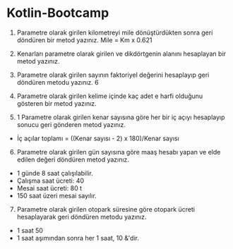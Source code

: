 # Kotlin-Bootcamp

1. Parametre olarak girilen kilometreyi mile dönüştürdükten sonra geri döndüren bir metod yazınız. Mile = Km x 0.621

2. Kenarları parametre olarak girilen ve dikdörtgenin alanını hesaplayan bir metod yazınız.

3. Parametre olarak girilen sayının faktoriyel değerini hesaplayıp geri döndüren metodu yazınız. 6

4. Parametre olarak girilen kelime içinde kaç adet e harfi olduğunu gösteren bir metod yazınız.

5. 1 Parametre olarak girilen kenar sayısına göre her bir iç açıyı hesaplayıp sonucu geri gönderen metod yazınız.
  * İç açılar toplamı = ((Kenar sayısı - 2) x 180)/Kenar sayısı

6. Parametre olarak girilen gün sayısına göre maaş hesabı yapan ve elde edilen değeri döndüren metod yazınız.
 * 1 günde 8 saat çalışılabilir. 
 * Çalışma saat ücreti: 40
 * Mesai saat ücreti: 80 t
 * 150 saat üzeri mesai sayılır.

7. Parametre olarak girilen otopark süresine göre otopark ücreti hesaplayarak geri döndüren metodu yazınız.
 * 1 saat 50
 * 1 saat aşımından sonra her 1 saat, 10 &'dir.
